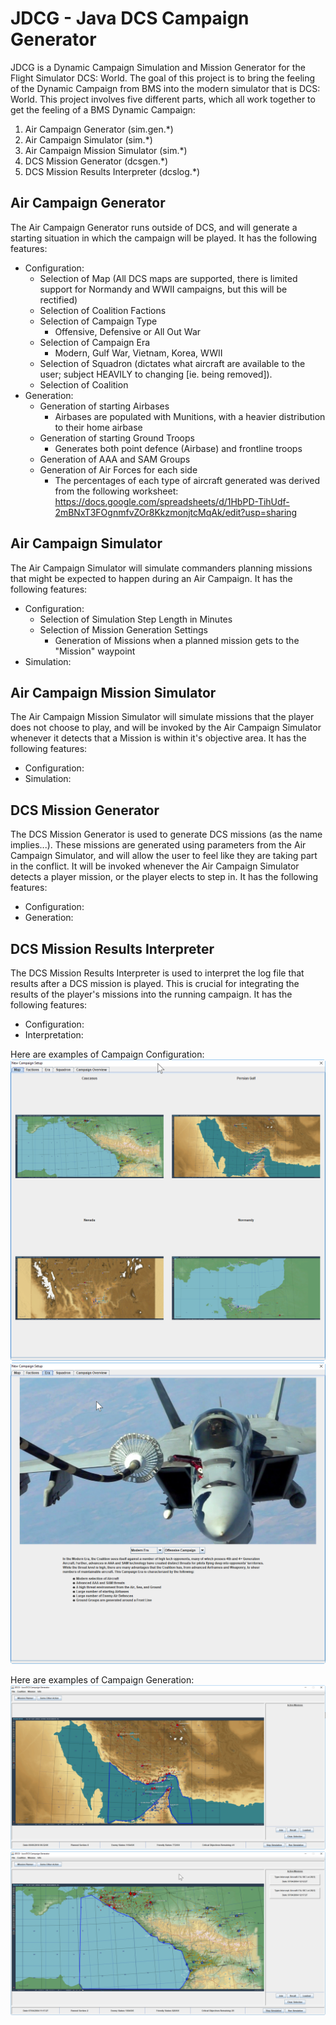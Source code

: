 # JDCG - Java DCS Campaign Generator
JDCG is a Dynamic Campaign Simulation and Mission Generator for the Flight Simulator DCS: World. The goal of this project is to bring the feeling
of the Dynamic Campaign from BMS into the modern simulator that is DCS: World. This project involves five different parts, which all work together
to get the feeling of a BMS Dynamic Campaign:
1) Air Campaign Generator (sim.gen.*)
2) Air Campaign Simulator (sim.*)
3) Air Campaign Mission Simulator (sim.*)
4) DCS Mission Generator (dcsgen.*)
5) DCS Mission Results Interpreter (dcslog.*)

## Air Campaign Generator
The Air Campaign Generator runs outside of DCS, and will generate a starting situation in which the campaign will be played.
It has the following features:
* Configuration:
    * Selection of Map (All DCS maps are supported, there is limited support for Normandy and WWII campaigns, but this will be rectified)
    * Selection of Coalition Factions
    * Selection of Campaign Type
        - Offensive, Defensive or All Out War
    * Selection of Campaign Era
        - Modern, Gulf War, Vietnam, Korea, WWII
    * Selection of Squadron (dictates what aircraft are available to the user; subject HEAVILY to changing [ie. being removed]).
    * Selection of Coalition
* Generation:
    * Generation of starting Airbases
        - Airbases are populated with Munitions, with a heavier distribution to their home airbase
    * Generation of starting Ground Troops
        - Generates both point defence (Airbase) and frontline troops
    * Generation of AAA and SAM Groups
    * Generation of Air Forces for each side
        - The percentages of each type of aircraft generated was derived from the following worksheet: https://docs.google.com/spreadsheets/d/1HbPD-TihUdf-2mBNxT3FOgnmfvZOr8KkzmonjtcMqAk/edit?usp=sharing

## Air Campaign Simulator
The Air Campaign Simulator will simulate commanders planning missions that might be expected to happen during an Air Campaign.
It has the following features:
* Configuration:
    * Selection of Simulation Step Length in Minutes
    * Selection of Mission Generation Settings
        - Generation of Missions when a planned mission gets to the "Mission" waypoint
* Simulation:

## Air Campaign Mission Simulator
The Air Campaign Mission Simulator will simulate missions that the player does not choose to play, and will be invoked by
the Air Campaign Simulator whenever it detects that a Mission is within it's objective area.
It has the following features:
* Configuration:
* Simulation:

## DCS Mission Generator
The DCS Mission Generator is used to generate DCS missions (as the name implies...). These missions are generated using parameters
from the Air Campaign Simulator, and will allow the user to feel like they are taking part in the conflict. It will be invoked
whenever the Air Campaign Simulator detects a player mission, or the player elects to step in.
It has the following features:
* Configuration:
* Generation:

## DCS Mission Results Interpreter
The DCS Mission Results Interpreter is used to interpret the log file that results after a DCS mission is played. This is
crucial for integrating the results of the player's missions into the running campaign.
It has the following features:
* Configuration:
* Interpretation:


Here are examples of Campaign Configuration:
![Example basic configuration](https://raw.githubusercontent.com/lesniakbj/JDCG/master/src/main/resources/examples/example_config1.png)
![Example faction configuration](https://raw.githubusercontent.com/lesniakbj/JDCG/master/src/main/resources/examples/example_config2.png)

Here are examples of Campaign Generation:
![Example map / campaign generation](https://raw.githubusercontent.com/lesniakbj/JDCG/master/src/main/resources/examples/example_generations.png)
![Example flight generations](https://raw.githubusercontent.com/lesniakbj/JDCG/master/src/main/resources/examples/example_generation_flights.png)
